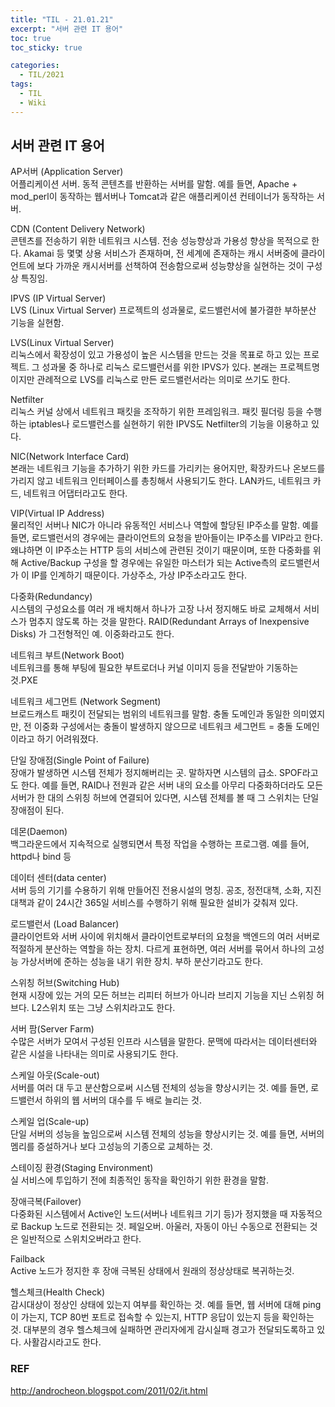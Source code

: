 ```yaml
---
title: "TIL - 21.01.21"
excerpt: "서버 관련 IT 용어"
toc: true
toc_sticky: true

categories:
  - TIL/2021
tags:
  - TIL
  - Wiki
---
```


## 서버 관련 IT 용어
AP서버 (Application Server)  
 어플리케이션 서버. 동적 콘텐츠를 반환하는 서버를 말함. 예를 들면, Apache + mod_perl이 동작하는 웹서버나 Tomcat과 같은 애플리케이션 컨테이너가 동작하는 서버.

CDN (Content Delivery Network)  
 콘텐츠를 전송하기 위한 네트워크 시스템. 전송 성능향상과 가용성 향상을 목적으로 한다. Akamai 등 몇몇 상용 서비스가 존재하며, 전 세계에 존재하는 캐시 서버중에 클라이언트에 보다 가까운 캐시서버를 선책하여 전송함으로써 성능향상을 실현하는 것이 구성상 특징임.

IPVS (IP Virtual Server)  
 LVS (Linux Virtual Server) 프로젝트의 성과물로, 로드밸런서에 불가결한 부하분산 기능을 실현함.

LVS(Linux Virtual Server)  
 리눅스에서 확장성이 있고 가용성이 높은 시스템을 만드는 것을 목표로 하고 있는 프로젝트. 그 성과물 중 하나로 리눅스 로드밸런서를 위한 IPVS가 있다. 본래는 프로젝트명이지만 관례적으로 LVS를 리눅스로 만든 로드밸런서라는 의미로 쓰기도 한다.

Netfilter  
 리눅스 커널 상에서 네트워크 패킷을 조작하기 위한 프레임워크. 패킷 필더링 등을 수행하는 iptables나 로드밸런스를 실현하기 위한 IPVS도 Netfilter의 기능을 이용하고 있다.

NIC(Network Interface Card)  
 본래는 네트워크 기능을 추가하기 위한 카드를 가리키는 용어지만, 확장카드나 온보드를 가리지 않고 네트워크 인터페이스를 총칭해서 사용되기도 한다. LAN카드, 네트워크 카드, 네트워크 어댑터라고도 한다.

VIP(Virtual IP Address)  
 물리적인 서버나 NIC가 아니라 유동적인 서비스나 역할에 할당된 IP주소를 말함. 예를 들면, 로드밸런서의 경우에는 클라이언트의 요청을 받아들이는 IP주소를 VIP라고 한다. 왜냐하면 이 IP주소는 HTTP 등의 서비스에 관련된 것이기 때문이며, 또한 다중화를 위해 Active/Backup 구성을 할 경우에는 유일한 마스터가 되는 Active측의 로드밸런서가 이 IP를 인계하기 때문이다. 가상주소, 가상 IP주소라고도 한다.

다중화(Redundancy)  
 시스템의 구성요소를 여러 개 배치해서 하나가 고장 나서 정지해도 바로 교체해서 서비스가 멈추지 않도록 하는 것을 말한다. RAID(Redundant Arrays of Inexpensive Disks) 가 그전형적인 예. 이중화라고도 한다.

네트워크 부트(Network Boot)  
 네트워크를 통해 부팅에 필요한 부트로더나 커널 이미지 등을 전달받아 기동하는 것.PXE

네트워크 세그먼트 (Network Segment)  
 브로드캐스트 패킷이 전달되는 범위의 네트워크를 말함. 충돌 도메인과 동일한 의미였지만, 전 이중화 구성에서는 충돌이 발생하지 않으므로 네트워크 세그먼트 = 충돌 도메인이라고 하기 어려워졌다.

단일 장애점(Single Point of Failure)  
 장애가 발생하면 시스템 전체가 정지해버리는 곳. 말하자면 시스템의 급소. SPOF라고도 한다. 예를 들면, RAID나 전원과 같은 서버 내의 요소를 아무리 다중화하더라도 모든 서버가 한 대의 스위칭 허브에 연결되어 있다면, 시스템 전체를 볼 때 그 스위치는 단일 장애점이 된다.

데몬(Daemon)  
 백그라운드에서 지속적으로 실행되면서 특정 작업을 수행하는 프로그램. 예를 들어, httpd나 bind 등

데이터 센터(data center)  
 서버 등의 기기를 수용하기 위해 만들어진 전용시설의 명칭. 공조, 정전대책, 소화, 지진대책과 같이 24시간 365일 서비스를 수행하기 위해 필요한 설비가 갖춰져 있다.

로드밸런서 (Load Balancer)  
 클라이언트와 서버 사이에 위치해서 클라이언트로부터의 요청을 백엔드의 여러 서버로 적절하게 분산하는 역할을 하는 장치. 다르게 표현하면, 여러 서버를 묶어서 하나의 고성능 가상서버에 준하는 성능을 내기 위한 장치. 부하 분산기라고도 한다.

스위칭 허브(Switching Hub)  
 현재 시장에 있는 거의 모든 허브는 리피터 허브가 아니라 브리지 기능을 지닌 스위칭 허브다. L2스위치 또는 그냥 스위치라고도 한다.

서버 팜(Server Farm)  
 수많은 서버가 모여서 구성된 인프라 시스템을 말한다. 문맥에 따라서는 데이터센터와 같은 시설을 나타내는 의미로 사용되기도 한다.

스케일 아웃(Scale-out)  
 서버를 여러 대 두고 분산함으로써 시스템 전체의 성능을 향상시키는 것. 예를 들면, 로드밸런서 하위의 웹 서버의 대수를 두 배로 늘리는 것.

스케일 업(Scale-up)  
 단일 서버의 성능을 높임으로써 시스템 전체의 성능을 향상시키는 것. 예를 들면, 서버의 멤리를 증설하거나 보다 고성능의 기종으로 교체하는 것.

스테이징 환경(Staging Environment)  
 실 서비스에 투입하기 전에 최종적인 동작을 확인하기 위한 환경을 말함.

장애극복(Failover)  
 다중화된 시스템에서 Active인 노드(서버나 네트워크 기기 등)가 정지했을 때 자동적으로 Backup 노드로 전환되는 것. 페일오버. 아울러, 자동이 아닌 수동으로 전환되는 것은 일반적으로 스위치오버라고 한다.

Failback  
 Active 노드가 정지한 후 장애 극복된 상태에서 원래의 정상상태로 복귀하는것.

헬스체크(Health Check)  
 감시대상이 정상인 상태에 있는지 여부를 확인하는 것. 예를 들면, 웹 서버에 대해 ping이 가는지, TCP 80번 포트로 접속할 수 있는지, HTTP 응답이 있는지 등을 확인하는 것. 대부분의 경우 헬스체크에 실패하면 관리자에게 감시실패 경고가 전달되도록하고 있다. 사활감시라고도 한다.


### REF
 http://androcheon.blogspot.com/2011/02/it.html
